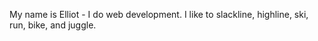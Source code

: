 My name is Elliot - I do web development. 
I like to slackline, highline, ski, run, bike, and juggle. 
